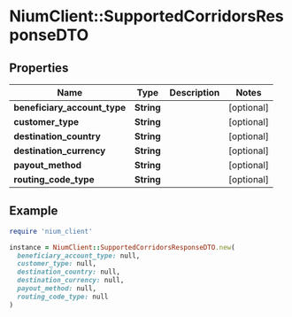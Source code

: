 # NiumClient::SupportedCorridorsResponseDTO

## Properties

| Name | Type | Description | Notes |
| ---- | ---- | ----------- | ----- |
| **beneficiary_account_type** | **String** |  | [optional] |
| **customer_type** | **String** |  | [optional] |
| **destination_country** | **String** |  | [optional] |
| **destination_currency** | **String** |  | [optional] |
| **payout_method** | **String** |  | [optional] |
| **routing_code_type** | **String** |  | [optional] |

## Example

```ruby
require 'nium_client'

instance = NiumClient::SupportedCorridorsResponseDTO.new(
  beneficiary_account_type: null,
  customer_type: null,
  destination_country: null,
  destination_currency: null,
  payout_method: null,
  routing_code_type: null
)
```

